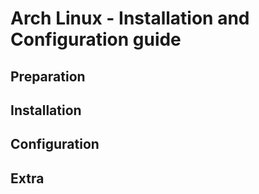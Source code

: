 # Arch Linux - Installation and Configuration guide

## Preparation
## Installation
## Configuration
## Extra